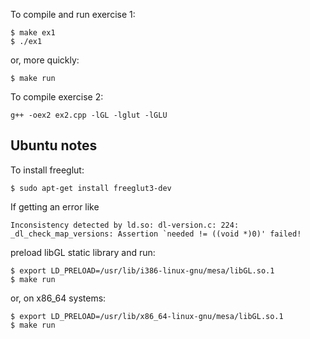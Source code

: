 To compile and run exercise 1:

```
$ make ex1
$ ./ex1
```

or, more quickly:

```
$ make run
```

To compile exercise 2:

```
g++ -oex2 ex2.cpp -lGL -lglut -lGLU
```

## Ubuntu notes

To install freeglut:

```
$ sudo apt-get install freeglut3-dev
```

If getting an error like

    Inconsistency detected by ld.so: dl-version.c: 224: _dl_check_map_versions: Assertion `needed != ((void *)0)' failed!

preload libGL static library and run:

```
$ export LD_PRELOAD=/usr/lib/i386-linux-gnu/mesa/libGL.so.1
$ make run
```

or, on x86_64 systems:

```
$ export LD_PRELOAD=/usr/lib/x86_64-linux-gnu/mesa/libGL.so.1
$ make run
```
